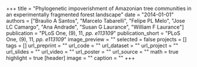 +++
title = "Phylogenetic impoverishment of Amazonian tree communities in an experimentally fragmented forest landscape"
date = "2014-01-01"
authors = ["Braulio A Santos", "Marcelo Tabarelli", "Felipe PL Melo", "Jose LC Camargo", "Ana Andrade", "Susan G Laurance", "William F Laurance"]
publication = "PLoS One, (9), 11, _pp. e113109_"
publication_short = "PLoS One, (9), 11, _pp. e113109_"
image_preview = ""
selected = false
projects = []
tags = []
url_preprint = ""
url_code = ""
url_dataset = ""
url_project = ""
url_slides = ""
url_video = ""
url_poster = ""
url_source = ""
math = true
highlight = true
[header]
image = ""
caption = ""
+++
